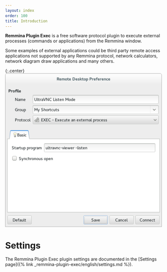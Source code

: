 ```yaml
---
layout: index
order: 100
title: Introduction
---
```

**Remmina Plugin Exec** is a free software protocol plugin to execute external
processes (commands or applications) from the Remmina window.

Some examples of external applications could be third party remote access
applications not supported by any Remmina protocol, network calculators,
network diagram draw applications and many others.

{:.center}
![General settings](/resources/remmina-plugin-exec/archive/latest/english/general.png)

# Settings

The Remmina Plugin Exec plugin settings are documented in the
[Settings page]({% link _remmina-plugin-exec/english/settings.md %}).

